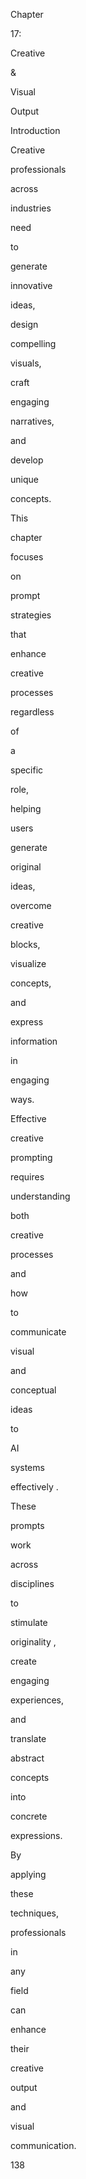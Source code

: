 Chapter
 
17:
 
Creative
 
&
 
Visual
 
Output
 
Introduction
 
Creative
 
professionals
 
across
 
industries
 
need
 
to
 
generate
 
innovative
 
ideas,
 
design
 
compelling
 
visuals,
 
craft
 
engaging
 
narratives,
 
and
 
develop
 
unique
 
concepts.
 
This
 
chapter
 
focuses
 
on
 
prompt
 
strategies
 
that
 
enhance
 
creative
 
processes
 
regardless
 
of
 
a
 
specific
 
role,
 
helping
 
users
 
generate
 
original
 
ideas,
 
overcome
 
creative
 
blocks,
 
visualize
 
concepts,
 
and
 
express
 
information
 
in
 
engaging
 
ways.
 
Effective
 
creative
 
prompting
 
requires
 
understanding
 
both
 
creative
 
processes
 
and
 
how
 
to
 
communicate
 
visual
 
and
 
conceptual
 
ideas
 
to
 
AI
 
systems
 
effectively .
 
These
 
prompts
 
work
 
across
 
disciplines
 
to
 
stimulate
 
originality ,
 
create
 
engaging
 
experiences,
 
and
 
translate
 
abstract
 
concepts
 
into
 
concrete
 
expressions.
 
By
 
applying
 
these
 
techniques,
 
professionals
 
in
 
any
 
field
 
can
 
enhance
 
their
 
creative
 
output
 
and
 
visual
 
communication.
 
 
138
 
 